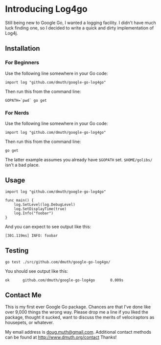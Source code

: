 Introducing Log4go
==================

Still being new to Google Go, I wanted a logging facility.  I didn't 
have much luck finding one, so I decided to write a quick and dirty
implementation of Log4j.

## Installation

### For Beginners

Use the following line somewhere in your Go code:

    import log "github.com/dmuth/google-go-log4go"

Then run this from the command line:

    GOPATH=`pwd` go get   

### For Nerds
Use the following line somewhere in your Go code:

    import log "github.com/dmuth/google-go-log4go"

Then run this from the command line:

    go get
    
The latter example assumes you already have `$GOPATH` set.  `$HOME/golibs/` isn't a bad place.

## Usage

    import log "github.com/dmuth/google-go-log4go"
    
    func main() {
        log.SetLevel(log.DebugLevel)
        log.SetDisplayTime(true)
        log.Info("foobar")
    }

And you can expect to see output like this:

    [301.119ms] INFO: foobar

## Testing

`go test ./src/github.com/dmuth/google-go-log4go/`

You should see output like this:

`ok      github.com/dmuth/google-go-log4go       0.009s`

## Contact Me

This is my first ever Google Go package.  Chances are that I've done like over 9,000 things the wrong way.  Please drop me a line if you liked the package, thought it sucked, want to discuss the merits of velociraptors as housepets, or whatever.  

My email address is doug.muth@gmail.com.  Additional contact methods can be found at http://www.dmuth.org/contact  Thanks!


